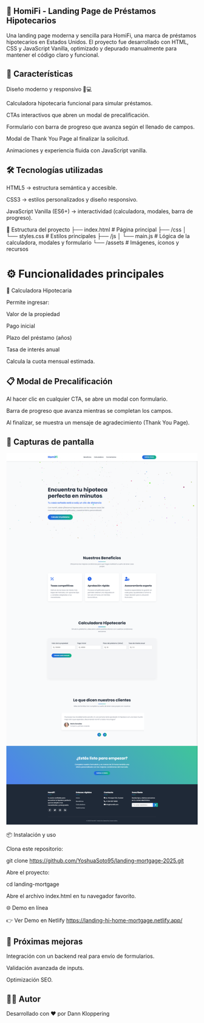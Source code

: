 ## 🏡 HomiFi - Landing Page de Préstamos Hipotecarios

Una landing page moderna y sencilla para HomiFi, una marca de préstamos hipotecarios en Estados Unidos.
El proyecto fue desarrollado con HTML, CSS y JavaScript Vanilla, optimizado y depurado manualmente para mantener el código claro y funcional.

## 🚀 Características

Diseño moderno y responsivo 📱💻

Calculadora hipotecaria funcional para simular préstamos.

CTAs interactivos que abren un modal de precalificación.

Formulario con barra de progreso que avanza según el llenado de campos.

Modal de Thank You Page al finalizar la solicitud.

Animaciones y experiencia fluida con JavaScript vanilla.

## 🛠️ Tecnologías utilizadas

HTML5 → estructura semántica y accesible.

CSS3 → estilos personalizados y diseño responsivo.

JavaScript Vanilla (ES6+) → interactividad (calculadora, modales, barra de progreso).

📂 Estructura del proyecto
├── index.html        # Página principal
├── /css
│   └── styles.css    # Estilos principales
├── /js
│   └── main.js       # Lógica de la calculadora, modales y formulario
└── /assets           # Imágenes, íconos y recursos

# ⚙️ Funcionalidades principales
🔢 Calculadora Hipotecaria

Permite ingresar:

Valor de la propiedad

Pago inicial

Plazo del préstamo (años)

Tasa de interés anual

Calcula la cuota mensual estimada.

## 📋 Modal de Precalificación

Al hacer clic en cualquier CTA, se abre un modal con formulario.

Barra de progreso que avanza mientras se completan los campos.

Al finalizar, se muestra un mensaje de agradecimiento (Thank You Page).

## 📸 Capturas de pantalla
![HomiFi Prestamos Hipotecarios](banner.png)

📦 Instalación y uso

Clona este repositorio:

git clone https://github.com/YoshuaSoto95/landing-mortgage-2025.git


Abre el proyecto:

cd landing-mortgage


Abre el archivo index.html en tu navegador favorito.

🌐 Demo en línea

👉 Ver Demo en Netlify https://landing-hi-home-mortgage.netlify.app/

## 📌 Próximas mejoras

 Integración con un backend real para envío de formularios.

 Validación avanzada de inputs.

 Optimización SEO.

## 👨‍💻 Autor

Desarrollado con ❤️ por Dann Kloppering